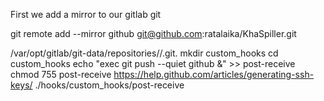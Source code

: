 First we add a mirror to our gitlab git

git remote add --mirror github git@github.com:ratalaika/KhaSpiller.git

/var/opt/gitlab/git-data/repositories/<group>/<project>.git.
mkdir custom_hooks
cd custom_hooks
echo "exec git push --quiet github &" >> post-receive
chmod 755 post-receive
https://help.github.com/articles/generating-ssh-keys/
./hooks/custom_hooks/post-receive